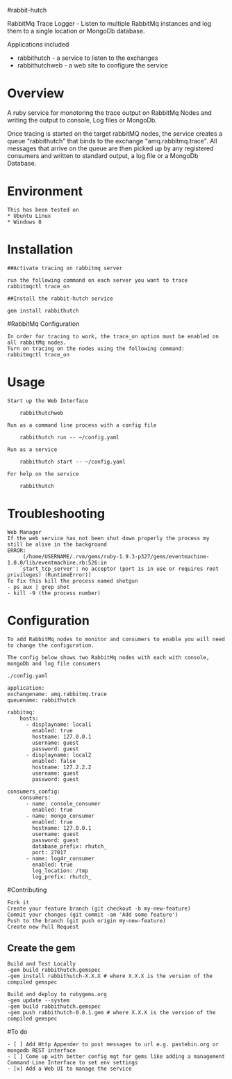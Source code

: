 #rabbit-hutch

RabbitMq Trace Logger - Listen to multiple RabbitMq instances and log them to a 
single location or MongoDb database. 

Applications included
* rabbithutch - a service to listen to the exchanges
* rabbithutchweb - a web site to configure the service 

# Overview
	
A ruby service for monotoring the trace output on RabbitMq Nodes and writing the 
output to console, Log files or MongoDb.

Once tracing is started on the target rabbitMQ nodes, the service creates a queue 
"rabbithutch" that binds to the exchange "amq.rabbitmq.trace". All messages that arrive
on the queue are then picked up by any registered consumers and written to standard 
output, a log file or a MongoDb Database.
	
# Environment

	This has been tested on 
	* Ubuntu Linux
	* Windows 8
	
# Installation
	
	##Activate tracing on rabbitmq server
	
	run the following command on each server you want to trace
	rabbitmqctl trace_on
	
	##Install the rabbit-hutch service
	
	gem install rabbithutch

#RabbitMq Configuration

	In order for tracing to work, the trace_on option must be enabled on all rabbitMq nodes.
	Turn on tracing on the nodes using the following command:
	rabbitmqctl trace_on
	
# Usage
	
	Start up the Web Interface
		
		rabbithutchweb

	Run as a command line process with a config file
	
		rabbithutch run -- ~/config.yaml
	
	Run as a service
		
		rabbithutch start -- ~/config.yaml
	
	For help on the service
		
		rabbithutch

# Troubleshooting
	
	Web Manager 
	If the web service has not been shut down properly the process my still be alive in the background 
	ERROR:
		 (/home/USERNAME/.rvm/gems/ruby-1.9.3-p327/gems/eventmachine-1.0.0/lib/eventmachine.rb:526:in 
		`start_tcp_server': no acceptor (port is in use or requires root privileges) (RuntimeError))
	To fix this kill the process named shotgun
	- ps aux | grep shot
	- kill -9 (the process number)

# Configuration

	To add RabbitMq nodes to monitor and consumers to enable you will need to change the configuration.
	
	The config below shows two RabbitMq nodes with each with console, mongoDb and log file consumers
	
	./config.yaml
	
	application:
    exchangename: amq.rabbitmq.trace
    queuename: rabbithutch
    
	rabbitmq:
		hosts:
		  - displayname: local1
			enabled: true
			hostname: 127.0.0.1
			username: guest
			password: guest
		  - displayname: local2
			enabled: false
			hostname: 127.2.2.2
			username: guest
			password: guest

	consumers_config:
		consumers:
		  - name: console_consumer
			enabled: true
		  - name: mongo_consumer
			enabled: true
			hostname: 127.0.0.1
			username: guest
			password: guest
			database_prefix: rhutch_
			port: 27017
		  - name: log4r_consumer
			enabled: true
			log_location: /tmp
			log_prefix: rhutch_
	
#Contributing
	
	Fork it
	Create your feature branch (git checkout -b my-new-feature)
	Commit your changes (git commit -am 'Add some feature')
	Push to the branch (git push origin my-new-feature)
	Create new Pull Request

## Create the gem
	
	Build and Test Locally
	-gem build rabbithutch.gemspec
	-gem install rabbithutch-X.X.X # where X.X.X is the version of the compiled gemspec
	
	Build and deploy to rubygems.org
	-gem update --system
	-gem build rabbithutch.gemspec
	-gem push rabbithutch-0.0.1.gem # where X.X.X is the version of the compiled gemspec

#To do

	- [ ] Add Http Appender to post messages to url e.g. pastebin.org or mongodb REST interface
	- [ ] Come up with better config mgt for gems like adding a management Command Line Interface to set env settings
	- [x] Add a Web UI to manage the service 

